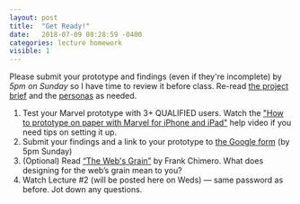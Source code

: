 ```yaml
---
layout: post
title:  "Get Ready!"
date:   2018-07-09 08:28:59 -0400
categories: lecture homework
visible: 1
---
```


Please submit your prototype and findings (even if they're incomplete) by *5pm on Sunday* so I have time to review it before class. Re-read [the project brief](https://docs.google.com/document/d/1LY8jOjdAFbNZywgRUNT113QbvzQ0QwzSc-v8tnWd3lg/edit?usp=sharing) and the [personas](https://drive.google.com/file/d/1WiU_K7eLKOYP8anvRjNOC9h9rhVjGxC-/view?usp=sharing) as needed.

1. Test your Marvel prototype with 3+ QUALIFIED users. Watch the ["How to prototype on paper with Marvel for iPhone and iPad"](https://help.marvelapp.com/hc/en-us) help video if you need tips on setting it up.  
2. Submit your findings and a link to your prototype to [the Google form](https://goo.gl/forms/QOfK2pvolYy5lLx03) (by 5pm Sunday)
3. (Optional) Read [“The Web's Grain”](https://frankchimero.com/writing/the-webs-grain/) by Frank Chimero. What does designing for the web’s grain mean to you?  
4. Watch Lecture #2 (will be posted here on Weds) — same password as before. Jot down any questions.  
